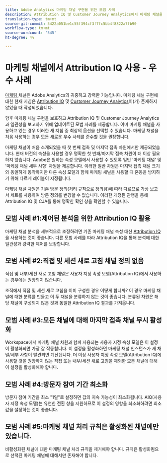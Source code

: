 ```yaml
---
title: Adobe Analytics 마케팅 채널 구현을 위한 모범 사례
description: Attribution IQ 및 Customer Journey Analytics에서 마케팅 채널을 사용하기 위한 모범 사례를 업데이트했습니다.
translation-type: tm+mt
source-git-commit: 5422a051be1c55f394cf3f7fc5bb4f8822a7fb90
workflow-type: tm+mt
source-wordcount: '545'
ht-degree: 4%

---
```



# 마케팅 채널에서 Attribution IQ 사용 - 우수 사례

[마케팅 ](/help/components/c-marketing-channels/c-getting-started-mchannel.md) 채널은 Adobe Analytics의 귀중하고 강력한 기능입니다. 마케팅 채널 구현에 대한 현재 지침은 [Attribution IQ](https://experienceleague.corp.adobe.com/docs/analytics/analyze/analysis-workspace/attribution/overview.html?lang=en#analysis-workspace) 및 [Customer Journey Analytics](https://experienceleague.adobe.com/docs/analytics-platform/using/cja-usecases/marketing-channels.html?lang=ko-KR#cja-usecases)이(가) 존재하지 않았을 때 작성되었습니다.

향후 마케팅 채널 구현을 보호하고 Attribution IQ 및 Customer Journey Analytics과 일관성을 보고하기 위해 업데이트된 모범 사례를 제공합니다. 이미 마케팅 채널을 사용하고 있는 경우 이러한 새 지침 중 최상의 옵션을 선택할 수 있습니다. 마케팅 채널을 처음 사용하는 경우 모든 새로운 우수 사례를 준수할 것을 권장합니다.

마케팅 채널이 처음 소개되었을 때 첫 번째 접촉 및 마지막 접촉 차원에서만 제공되었습니다. 현재 버전의 속성을 사용할 경우 명확한 첫 번째/마지막 접촉 차원이 더 이상 필요하지 않습니다. Adobe은 원하는 속성 모델에서 사용할 수 있도록 일반 &#39;마케팅 채널&#39; 및 &#39;마케팅 채널 세부 사항&#39; 차원을 제공합니다. 이러한 일반 차원은 마지막 접촉 채널 크기와 동일하게 동작하지만 다른 속성 모델과 함께 마케팅 채널을 사용할 때 혼동을 방지하기 위해 다르게 레이블이 지정됩니다.

마케팅 채널 차원은 기존 방문 정의(처리 규칙으로 정의됨)에 따라 다르므로 가상 보고서 세트를 사용하여 방문 정의를 변경할 수 없습니다. 이러한 개정된 관행을 통해 Attribution IQ 및 CJA를 통해 명확한 확인 창을 확인할 수 있습니다.

## 모범 사례 #1:제어된 분석을 위한 Attribution IQ 활용

마케팅 채널 분석을 세부적으로 조정하려면 기존 마케팅 채널 속성 대신 [Attribution IQ](https://experienceleague.corp.adobe.com/docs/analytics/analyze/analysis-workspace/attribution/overview.html?lang=en#analysis-workspace)을 사용하는 것이 좋습니다. 다른 모범 사례를 따라 Attribution IQ을 통해 분석에 대한 일관성과 강력한 제어를 보장합니다.

## 모범 사례 #2:직접 및 세션 새로 고침 채널 정의 없음

직접 및 내부/세션 새로 고침 채널은 사용자 지정 속성 모델(Attribution IQ)에서 사용하는 경우에는 권장되지 않습니다.

조직에서 직접 및 세션 새로 고침을 이미 구성한 경우 어떻게 합니까? 이 경우 마케팅 채널에 대한 분류를 만들고 이 두 채널을 분류하지 않는 것이 좋습니다. 분류된 차원은 해당 채널이 구성되지 않은 것과 동일한 Attribution IQ 결과를 가져옵니다.

## 모범 사례 #3:모든 채널에 대해 마지막 접촉 채널 무시 활성화

Workspace에서 마케팅 채널 차원과 함께 사용되는 사용자 지정 속성 모델은 이 설정이 활성화되면 가장 잘 작동합니다. 이 설정을 활성화하면 마케팅 채널 인스턴스가 새 채널/세부 사항이 발견되면 계산됩니다. 더 이상 사용자 지정 속성 모델(Attribution IQ)에 사용할 것을 권장하지 않는 직접 또는 내부/세션 새로 고침을 제외한 모든 채널에 대해 이 설정을 활성화해야 합니다.

## 모범 사례 #4:방문자 참여 기간 최소화

방문자 참여 기간을 최소 &quot;1일&quot;로 설정하면 값의 지속 가능성이 최소화됩니다. AIQ(사용자 지정 속성 모델)는 유연한 전환 창을 지원하므로 이 설정의 영향을 최소화하려면 최소 값을 설정하는 것이 좋습니다.

## 모범 사례 #5:마케팅 채널 처리 규칙은 활성화된 채널에만 있습니다.

비활성화된 채널에 대한 마케팅 채널 처리 규칙을 제거해야 합니다. 규칙은 활성화됨으로 선택된 마케팅 채널에 대해서만 존재해야 합니다.

